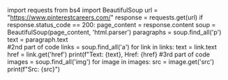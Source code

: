 import requests
from bs4 import BeautifulSoup
url = "https://www.pinterestcareers.com/"
response = requests.get(url)
if response.status_code == 200:
    page_content = response.content
    soup = BeautifulSoup(page_content, 'html.parser')
    paragraphs = soup.find_all('p') 
        	text = paragraph.text     
#2nd part of code
links = soup.find_all('a')
    for link in links:
        text = link.text
        href = link.get('href')
        print(f"Text: {text}, Href: {href}
#3rd part of code
images = soup.find_all('img')
    for image in images:
        src = image.get('src')
        print(f"Src: {src}")
